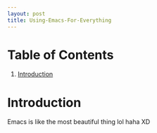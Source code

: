 ```yaml
---
layout: post
title: Using-Emacs-For-Everything
---
```



# Table of Contents

1.  [Introduction](#orgb5d61dc)


<a id="orgb5d61dc"></a>

# Introduction

Emacs is like the most beautiful thing lol haha XD

